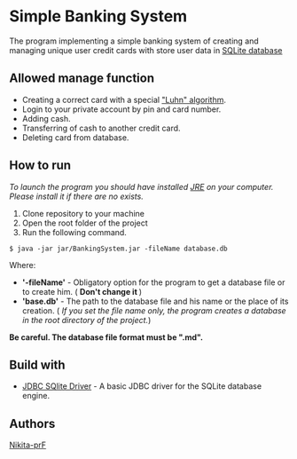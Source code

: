 # Simple Banking System

The program implementing a simple banking system of creating and managing unique user credit cards with store user data in [SQLite database](https://en.wikipedia.org/wiki/SQLite)

## Allowed manage function

* Creating a correct card with a special ["Luhn" algorithm](https://en.wikipedia.org/wiki/Luhn_algorithm).
* Login to your private account by pin and card number.
* Adding cash.
* Transferring of cash to another credit card.
* Deleting card from database.

## How to run


*To launch the program you should have installed [JRE](https://java.com/ru/download/) on your computer. Please install it if there are no exists.*

1. Clone repository to your machine
2. Open the root folder of the project
3. Run the following command.

``` 
$ java -jar jar/BankingSystem.jar -fileName database.db 
```

Where:

* <b>'-fileName'</b> - Obligatory option for the program to get a database file or to create him. ( <b>Don't change it </b>)
* <b>'base.db'</b> - The path to the database file and his name or the place of its creation. ( *If you set the file name only, the program creates a database in the root directory of the project.*)
  
<b> Be careful. The database file format must be ".md". </b>

## Build with

* [JDBC SQlite Driver](https://www.sqlite.org/java/raw/doc/overview.html?name=0a704f4b7294a3d63e6ea2b612daa3b997c4b5f1) - A basic JDBC driver for the SQLite database engine.

## Authors

[Nikita-prF](https://github.com/Nikita-prF)